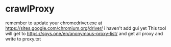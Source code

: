 # crawlProxy
remember to update your chromedriver.exe at https://sites.google.com/chromium.org/driver/
i haven't add gui yet
This tool will get to https://spys.one/en/anonymous-proxy-list/ and get all proxy and write to proxy.txt
